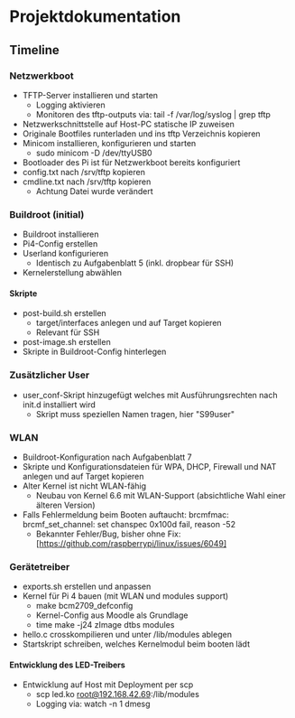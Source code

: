 # Projektdokumentation

## Timeline

### Netzwerkboot

- TFTP-Server installieren und starten
  - Logging aktivieren
  - Monitoren des tftp-outputs via: tail -f /var/log/syslog | grep tftp
- Netzwerkschnittstelle auf Host-PC statische IP zuweisen
- Originale Bootfiles runterladen und ins tftp Verzeichnis kopieren
- Minicom installieren, konfigurieren und starten
  - sudo minicom -D /dev/ttyUSB0
- Bootloader des Pi ist für Netzwerkboot bereits konfiguriert
- config.txt nach /srv/tftp kopieren
- cmdline.txt nach /srv/tftp kopieren
  - Achtung Datei wurde verändert

### Buildroot (initial)

- Buildroot installieren
- Pi4-Config erstellen
- Userland konfigurieren
  - Identisch zu Aufgabenblatt 5 (inkl. dropbear für SSH)
- Kernelerstellung abwählen

#### Skripte

- post-build.sh erstellen
  - target/interfaces anlegen und auf Target kopieren
  - Relevant für SSH
- post-image.sh erstellen
- Skripte in Buildroot-Config hinterlegen

### Zusätzlicher User

- user_conf-Skript hinzugefügt welches mit Ausführungsrechten nach init.d installiert wird
  - Skript muss speziellen Namen tragen, hier "S99user"

### WLAN

- Buildroot-Konfiguration nach Aufgabenblatt 7
- Skripte und Konfigurationsdateien für WPA, DHCP, Firewall und NAT anlegen und auf Target kopieren
- Alter Kernel ist nicht WLAN-fähig
  - Neubau von Kernel 6.6 mit WLAN-Support (absichtliche Wahl einer älteren Version)
- Falls Fehlermeldung beim Booten auftaucht: brcmfmac: brcmf_set_channel: set chanspec 0x100d fail, reason -52
  - Bekannter Fehler/Bug, bisher ohne Fix: [https://github.com/raspberrypi/linux/issues/6049]

### Gerätetreiber

- exports.sh erstellen und anpassen
- Kernel für Pi 4 bauen (mit WLAN und modules support)
  - make bcm2709_defconfig
  - Kernel-Config aus Moodle als Grundlage
  - time make -j24 zImage dtbs modules
- hello.c crosskompilieren und unter /lib/modules ablegen
- Startskript schreiben, welches Kernelmodul beim booten lädt

#### Entwicklung des LED-Treibers

- Entwicklung auf Host mit Deployment per scp
  - scp led.ko root@192.168.42.69:/lib/modules
  - Logging via: watch -n 1 dmesg
